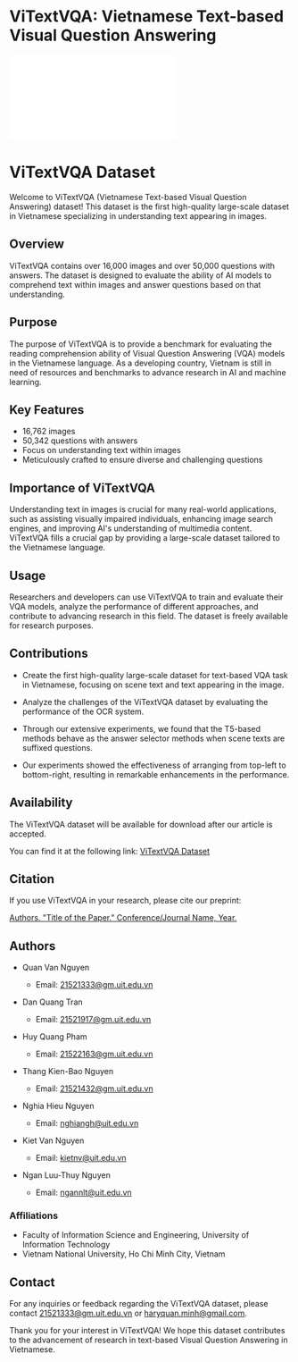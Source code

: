 ViTextVQA: Vietnamese Text-based Visual Question Answering
=====

![examples](examples.pdf)

# ViTextVQA Dataset

Welcome to ViTextVQA (Vietnamese Text-based Visual Question Answering) dataset! This dataset is the first high-quality large-scale dataset in Vietnamese specializing in understanding text appearing in images.

## Overview

ViTextVQA contains over 16,000 images and over 50,000 questions with answers. The dataset is designed to evaluate the ability of AI models to comprehend text within images and answer questions based on that understanding.

## Purpose

The purpose of ViTextVQA is to provide a benchmark for evaluating the reading comprehension ability of Visual Question Answering (VQA) models in the Vietnamese language. As a developing country, Vietnam is still in need of resources and benchmarks to advance research in AI and machine learning.

## Key Features

- 16,762 images
- 50,342 questions with answers
- Focus on understanding text within images
- Meticulously crafted to ensure diverse and challenging questions

## Importance of ViTextVQA

Understanding text in images is crucial for many real-world applications, such as assisting visually impaired individuals, enhancing image search engines, and improving AI's understanding of multimedia content. ViTextVQA fills a crucial gap by providing a large-scale dataset tailored to the Vietnamese language.

## Usage

Researchers and developers can use ViTextVQA to train and evaluate their VQA models, analyze the performance of different approaches, and contribute to advancing research in this field. The dataset is freely available for research purposes.

## Contributions

- Create the first high-quality large-scale dataset for text-based VQA task in Vietnamese, focusing on scene text and text appearing in the image.

- Analyze the challenges of the ViTextVQA dataset by evaluating the performance of the OCR system.

- Through our extensive experiments, we found that the T5-based methods behave as the answer selector methods when scene texts are suffixed questions.

- Our experiments showed the effectiveness of arranging from top-left to bottom-right, resulting in remarkable enhancements in the performance.

## Availability

The ViTextVQA dataset will be available for download after our article is accepted.

You can find it at the following link: [ViTextVQA Dataset](link)

## Citation

If you use ViTextVQA in your research, please cite our preprint:

[Authors. "Title of the Paper." Conference/Journal Name, Year.](link)

## Authors

- Quan Van Nguyen
  - Email: [21521333@gm.uit.edu.vn](mailto:21521333@gm.uit.edu.vn)

- Dan Quang Tran
  - Email: [21521917@gm.uit.edu.vn](mailto:21521917@gm.uit.edu.vn)

- Huy Quang Pham
  - Email: [21522163@gm.uit.edu.vn](mailto:21522163@gm.uit.edu.vn)

- Thang Kien-Bao Nguyen
  - Email: [21521432@gm.uit.edu.vn](mailto:21521432@gm.uit.edu.vn)

- Nghia Hieu Nguyen
  - Email: [nghiangh@uit.edu.vn](mailto:nghiangh@uit.edu.vn)

- Kiet Van Nguyen
  - Email: [kietnv@uit.edu.vn](mailto:kietnv@uit.edu.vn)

- Ngan Luu-Thuy Nguyen
  - Email: [ngannlt@uit.edu.vn](mailto:ngannlt@uit.edu.vn)

### Affiliations

- Faculty of Information Science and Engineering, University of Information Technology
- Vietnam National University, Ho Chi Minh City, Vietnam

## Contact

For any inquiries or feedback regarding the ViTextVQA dataset, please contact  [21521333@gm.uit.edu.vn](mailto:21521333@gm.uit.edu.vn) or [haryquan.minh@gmail.com](mailto:haryquan.minh@gmail.com).

Thank you for your interest in ViTextVQA! We hope this dataset contributes to the advancement of research in text-based Visual Question Answering in Vietnamese.